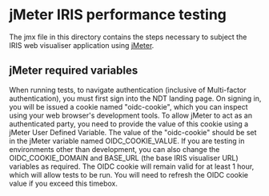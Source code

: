 # jMeter IRIS performance testing

The jmx file in this directory contains the steps necessary to subject the IRIS web visualiser application using [jMeter](https://jmeter.apache.org/).

## jMeter required variables

When running tests, to navigate authentication (inclusive of Multi-factor authentication), you must first sign into the NDT landing page. On signing in, you will be issued a cookie named "oidc-cookie", which you can inspect using your web browser's development tools. To allow jMeter to act as an authenticated party, you need to provide the value of this cookie using a jMeter User Defined Variable. The value of the "oidc-cookie" should be set in the jMeter variable named OIDC_COOKIE_VALUE. If you are testing in environments other than development, you can also change the OIDC_COOKIE_DOMAIN and BASE_URL (the base IRIS visualiser URL) variables as required. The OIDC cookie will remain valid for at least 1 hour, which will allow tests to be run. You will need to refresh the OIDC cookie value if you exceed this timebox.